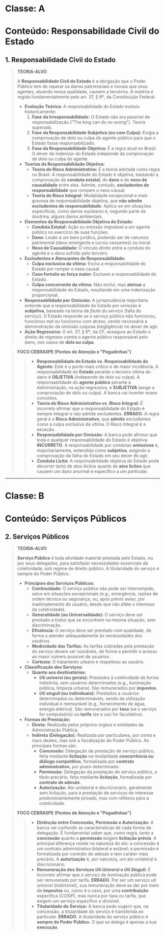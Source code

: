 # Classe: A
# Conteúdo: Responsabilidade Civil do Estado

## 1. Responsabilidade Civil do Estado

> **TEORIA-ALVO**
>
> A **Responsabilidade Civil do Estado** é a obrigação que o Poder Público tem de reparar os danos patrimoniais e morais que seus agentes, atuando nessa qualidade, causem a terceiros. A matéria é regida fundamentalmente pelo art. 37, § 6º, da Constituição Federal.
>
> * **Evolução Teórica:** A responsabilidade do Estado evoluiu historicamente:
>     1.  **Fase da Irresponsabilidade:** O Estado não era passível de responsabilização ("The king can do no wrong"). Teoria superada.
>     2.  **Fase da Responsabilidade Subjetiva (ou com Culpa):** Exigia a comprovação de dolo ou culpa do agente público para que o Estado fosse responsabilizado.
>     3.  **Fase da Responsabilidade Objetiva:** É a regra atual no Brasil. O dever de indenizar do Estado independe da comprovação de dolo ou culpa do agente.
> * **Teorias da Responsabilidade Objetiva:**
>     * **Teoria do Risco Administrativo:** É a teoria adotada como regra no Brasil. A responsabilidade do Estado é objetiva, bastando a comprovação da **conduta estatal**, do **dano** e do **nexo de causalidade** entre eles. Admite, contudo, **excludentes de responsabilidade** que rompem o nexo causal.
>     * **Teoria do Risco Integral:** Modalidade excepcional e mais gravosa de responsabilidade objetiva, que **não admite excludentes de responsabilidade**. Aplica-se em situações específicas, como danos nucleares e, segundo parte da doutrina, alguns danos ambientais.
> * **Elementos da Responsabilidade Objetiva do Estado:**
>     * **Conduta Estatal:** Ação ou omissão imputável a um agente público no exercício de suas funções.
>     * **Dano:** Lesão a um bem jurídico, podendo ser de natureza patrimonial (dano emergente e lucros cessantes) ou moral.
>     * **Nexo de Causalidade:** O vínculo direto entre a conduta do agente e o dano sofrido pelo terceiro.
> * **Excludentes e Atenuantes de Responsabilidade:**
>     * **Culpa exclusiva da vítima:** Exclui a responsabilidade do Estado por romper o nexo causal.
>     * **Caso fortuito ou força maior:** Excluem a responsabilidade do Estado.
>     * **Culpa concorrente da vítima:** Não exclui, mas **atenua** a responsabilidade do Estado, resultando em uma indenização proporcional.
> * **Responsabilidade por Omissão:** A jurisprudência majoritária entende que a responsabilidade do Estado por omissão é **subjetiva**, baseada na teoria da *faute du service* (falta do serviço). O Estado responde se o serviço público não funcionou, funcionou mal ou funcionou com atraso, sendo necessária a demonstração da omissão culposa (negligência) no dever de agir.
> * **Ação Regressiva:** O art. 37, § 6º, da CF, assegura ao Estado o direito de regresso contra o agente público responsável pelo dano, nos casos de **dolo ou culpa**.

> **FOCO CEBRASPE (Pontos de Atenção e "Pegadinhas")**
>
> > * **Responsabilidade do Estado vs. Responsabilidade do Agente:** Este é o ponto mais crítico e de maior incidência. A responsabilidade do **Estado** perante o terceiro vítima do dano é **OBJETIVA** (independe de dolo ou culpa). A responsabilidade do **agente público** perante a Administração, na ação regressiva, é **SUBJETIVA** (exige a comprovação de dolo ou culpa). A banca vai inverter esses conceitos.
> > * **Teoria do Risco Administrativo vs. Risco Integral:** É incorreto afirmar que a responsabilidade do Estado é sempre integral e não admite excludentes. **ERRADO**. A regra geral é o **Risco Administrativo**, que **admite** excludentes como a culpa exclusiva da vítima. O Risco Integral é a exceção.
> > * **Responsabilidade por Omissão:** A banca pode afirmar que toda e qualquer responsabilidade do Estado é objetiva. **INCORRETO**. A responsabilidade por condutas **omissivas** é, majoritariamente, entendida como **subjetiva**, exigindo a comprovação da falha do Estado em seu dever de agir.
> > * **Conduta Lícita:** A responsabilidade objetiva do Estado pode decorrer tanto de atos ilícitos quanto de **atos lícitos** que causem um dano anormal e específico a um particular.

---
# Classe: B
# Conteúdo: Serviços Públicos

## 2. Serviços Públicos

> **TEORIA-ALVO**
>
> **Serviço Público** é toda atividade material prestada pelo Estado, ou por seus delegados, para satisfazer necessidades essenciais da coletividade, sob regime de direito público. A titularidade do serviço é sempre do Poder Público.
>
> * **Princípios dos Serviços Públicos:**
>     * **Continuidade:** O serviço público não pode ser interrompido, salvo em situações excepcionais (e.g., emergência, razões de ordem técnica ou segurança, ou, após prévio aviso, por inadimplemento do usuário, desde que não afete o interesse da coletividade).
>     * **Generalidade (ou Universalidade):** O serviço deve ser prestado a todos que se encontrem na mesma situação, sem discriminação.
>     * **Eficiência:** O serviço deve ser prestado com qualidade, de forma a atender adequadamente às necessidades dos usuários.
>     * **Modicidade das Tarifas:** As tarifas cobradas pela prestação do serviço devem ser razoáveis, de forma a permitir o acesso ao maior número possível de usuários.
>     * **Cortesia:** O tratamento urbano e respeitoso ao usuário.
> * **Classificação dos Serviços:**
>     * **Quanto aos destinatários:**
>         * ***Uti universi* (ou gerais):** Prestados à coletividade de forma indistinta, sem usuários determinados (e.g., iluminação pública, limpeza urbana). São remunerados por **impostos**.
>         * ***Uti singuli* (ou individuais):** Prestados a usuários determinados ou determináveis, sendo de utilização individual e mensurável (e.g., fornecimento de água, energia elétrica). São remunerados por **taxa** (se o serviço for compulsório) ou **tarifa** (se o uso for facultativo).
> * **Formas de Prestação:**
>     * **Direta:** Realizada pelos próprios órgãos e entidades da Administração Pública.
>     * **Indireta (Delegação):** Realizada por particulares, por conta e risco destes, mas sob a fiscalização do Poder Público. As principais formas são:
>         * **Concessão:** Delegação da prestação de serviço público, feita mediante **licitação** na modalidade **concorrência ou diálogo competitivo**, formalizada por **contrato administrativo**, por prazo determinado.
>         * **Permissão:** Delegação da prestação de serviço público, a título precário, feita mediante **licitação**, formalizada por **contrato de adesão**.
>         * **Autorização:** Ato unilateral e discricionário, geralmente sem licitação, para a prestação de serviços de interesse predominantemente privado, mas com reflexos para a coletividade.

> **FOCO CEBRASPE (Pontos de Atenção e "Pegadinhas")**
>
> > * **Distinção entre Concessão, Permissão e Autorização:** A banca vai confundir as características de cada forma de delegação. É fundamental saber que, como regra, tanto a **concessão** quanto a **permissão** exigem **licitação prévia**. A principal diferença reside na natureza do ato: a concessão é um contrato administrativo bilateral e estável; a permissão é formalizada por contrato de adesão e tem caráter mais precário. A **autorização** é, por natureza, um ato unilateral e discricionário.
> > * **Remuneração dos Serviços *Uti Universi* e *Uti Singuli*:** É incorreto afirmar que o serviço de iluminação pública pode ser remunerado por tarifa. **ERRADO**. Por ser um serviço *uti universi* (indivisível), sua remuneração deve se dar por meio de **impostos** ou, como é o caso, por uma **contribuição** específica (COSIP), mas nunca por taxa ou tarifa, que exigem um serviço específico e divisível.
> > * **Titularidade do Serviço:** A banca pode sugerir que, na concessão, a titularidade do serviço é transferida ao particular. **ERRADO**. A titularidade do serviço público é **sempre do Poder Público**. O que se delega é apenas a sua **execução**.